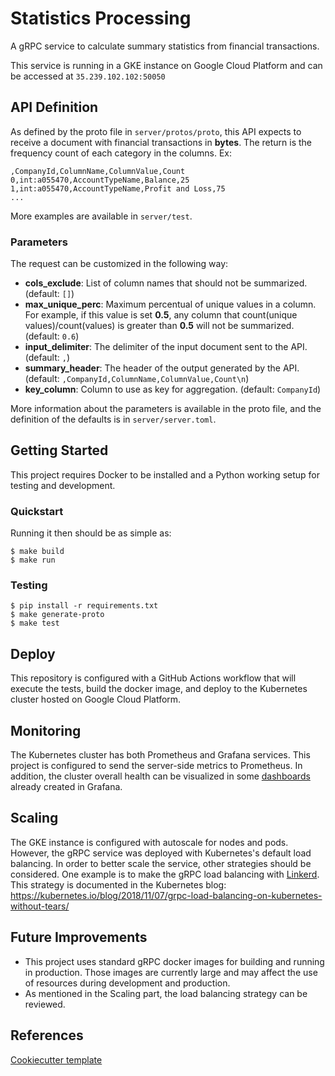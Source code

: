 

# Statistics Processing
A gRPC service to calculate summary statistics from financial transactions.

This service is running in a GKE instance on Google Cloud Platform and can be accessed at `35.239.102.102:50050`

## API Definition
As defined by the proto file in `server/protos/proto`, this API expects to receive a document with financial transactions in **bytes**. The return is the frequency count of each category in the columns. Ex:

```
,CompanyId,ColumnName,ColumnValue,Count
0,int:a055470,AccountTypeName,Balance,25
1,int:a055470,AccountTypeName,Profit and Loss,75
...
```

More examples are available in `server/test`.

### Parameters
The request can be customized in the following way:
- **cols_exclude**: List of column names that should not be summarized. (default: `[]`)
- **max_unique_perc**: Maximum percentual of unique values in a column. For example, if this value is set **0.5**, any column that count(unique values)/count(values) is greater than **0.5** will not be summarized. (default: `0.6`)
- **input_delimiter**: The delimiter of the input document sent to the API. (default: `,`) 
- **summary_header**: The header of the output generated by the API. (default: `,CompanyId,ColumnName,ColumnValue,Count\n`)
- **key_column**: Column to use as key for aggregation. (default: `CompanyId`)

More information about the parameters is available in the proto file, and the definition of the defaults is in `server/server.toml`.


## Getting Started

This project requires Docker to be installed and a Python working setup for testing and development.

### Quickstart

Running it then should be as simple as:

```console
$ make build
$ make run
```

### Testing

```console
$ pip install -r requirements.txt
$ make generate-proto
$ make test
```

## Deploy
This repository is configured with a GitHub Actions workflow that will execute the tests, build the docker image, and deploy to the Kubernetes cluster hosted on Google Cloud Platform.

## Monitoring
The Kubernetes cluster has both Prometheus and Grafana services. This project is configured to send the server-side metrics to Prometheus. In addition, the cluster overall health can be visualized in some [dashboards](http://35.223.137.117:80) already created in Grafana.

## Scaling
The GKE instance is configured with autoscale for nodes and pods. However, the gRPC service was deployed with Kubernetes's default load balancing. In order to better scale the service, other strategies should be considered. One example is to make the gRPC load balancing with [Linkerd](https://linkerd.io/). This strategy is documented in the Kubernetes blog: https://kubernetes.io/blog/2018/11/07/grpc-load-balancing-on-kubernetes-without-tears/

## Future Improvements
- This project uses standard gRPC  docker images for building and running in production. Those images are currently large and may affect the use of resources during development and production.
- As mentioned in the Scaling part, the load balancing strategy can be reviewed.
## References

[Cookiecutter template](https://github.com/lieutdan13/cookiecutter-grpc-python)